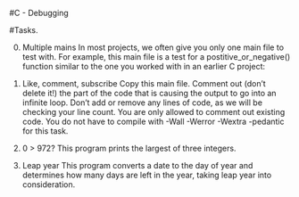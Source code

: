 #C - Debugging

#Tasks.

0. Multiple mains
In most projects, we often give you only one main file to test with. 
For example, this main file is a test for a postitive_or_negative()
function similar to the one you worked with in an earlier C project:

1. Like, comment, subscribe
Copy this main file. Comment out (don’t delete it!) the part of the code
that is causing the output to go into an infinite loop. Don’t add or remove any
lines of code, as we will be checking your line count. You are only allowed to comment
out existing code. You do not have to compile with -Wall -Werror -Wextra -pedantic for this task.

2. 0 > 972?
This program prints the largest of three integers.

3. Leap year
This program converts a date to the day of year and determines how many days 
are left in the year, taking leap year into consideration.
